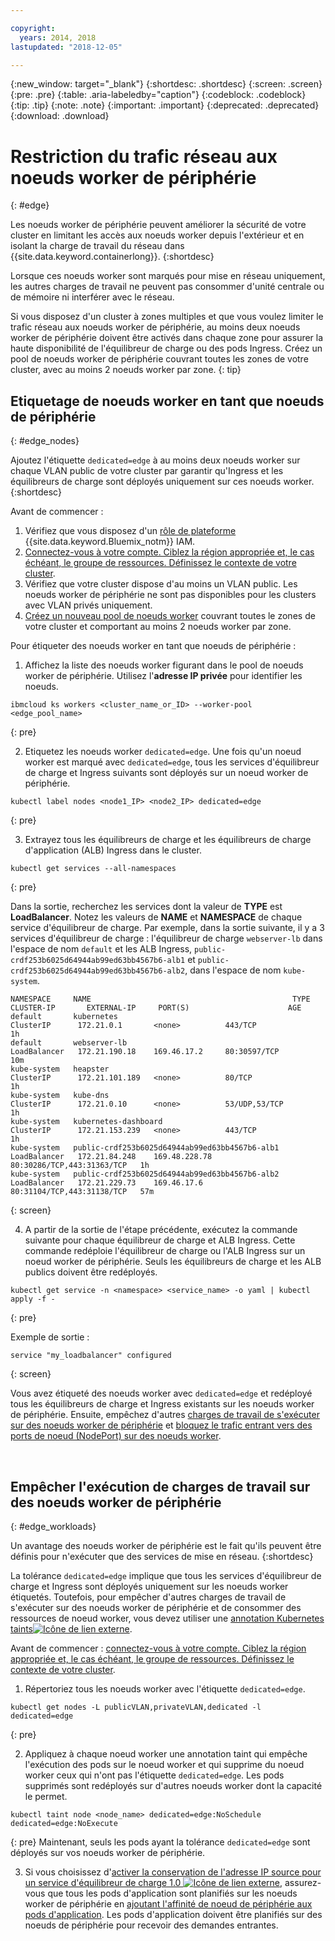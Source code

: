 ```yaml
---

copyright:
  years: 2014, 2018
lastupdated: "2018-12-05"

---
```


{:new_window: target="_blank"}
{:shortdesc: .shortdesc}
{:screen: .screen}
{:pre: .pre}
{:table: .aria-labeledby="caption"}
{:codeblock: .codeblock}
{:tip: .tip}
{:note: .note}
{:important: .important}
{:deprecated: .deprecated}
{:download: .download}



# Restriction du trafic réseau aux noeuds worker de périphérie
{: #edge}

Les noeuds worker de périphérie peuvent améliorer la sécurité de votre cluster en limitant les accès aux noeuds worker depuis l'extérieur et en isolant la charge de travail du réseau dans {{site.data.keyword.containerlong}}.
{:shortdesc}

Lorsque ces noeuds worker sont marqués pour mise en réseau uniquement, les autres charges de travail ne peuvent pas consommer d'unité centrale ou de mémoire ni interférer avec le réseau.

Si vous disposez d'un cluster à zones multiples et que vous voulez limiter le trafic réseau aux noeuds worker de périphérie, au moins deux noeuds worker de périphérie doivent être activés dans chaque zone pour assurer la haute disponibilité de l'équilibreur de charge ou des pods Ingress. Créez un pool de noeuds worker de périphérie couvrant toutes les zones de votre cluster, avec au moins 2 noeuds worker par zone.
{: tip}

## Etiquetage de noeuds worker en tant que noeuds de périphérie
{: #edge_nodes}

Ajoutez l'étiquette `dedicated=edge` à au moins deux noeuds worker sur chaque VLAN public de votre cluster par garantir qu'Ingress et les équilibreurs de charge sont déployés uniquement sur ces noeuds worker.
{:shortdesc}

Avant de commencer :

1. Vérifiez que vous disposez d'un [rôle de plateforme](cs_users.html#platform) {{site.data.keyword.Bluemix_notm}} IAM.
2. [Connectez-vous à votre compte. Ciblez la région appropriée et, le cas échéant, le groupe de ressources. Définissez le contexte de votre cluster](cs_cli_install.html#cs_cli_configure).
3. Vérifiez que votre cluster dispose d'au moins un VLAN public. Les noeuds worker de périphérie ne sont pas disponibles pour les clusters avec VLAN privés uniquement.
4. [Créez un nouveau pool de noeuds worker](cs_clusters.html#add_pool) couvrant toutes le zones de votre cluster et comportant au moins 2 noeuds worker par zone.

Pour étiqueter des noeuds worker en tant que noeuds de périphérie :

1. Affichez la liste des noeuds worker figurant dans le pool de noeuds worker de périphérie. Utilisez l'**adresse IP privée** pour identifier les noeuds.

  ```
  ibmcloud ks workers <cluster_name_or_ID> --worker-pool <edge_pool_name>
  ```
  {: pre}

2. Etiquetez les noeuds worker `dedicated=edge`. Une fois qu'un noeud worker est marqué avec `dedicated=edge`, tous les services d'équilibreur de charge et Ingress suivants sont déployés sur un noeud worker de périphérie.

  ```
  kubectl label nodes <node1_IP> <node2_IP> dedicated=edge
  ```
  {: pre}

3. Extrayez tous les équilibreurs de charge et les équilibreurs de charge d'application (ALB) Ingress dans le cluster.

  ```
  kubectl get services --all-namespaces
  ```
  {: pre}

  Dans la sortie, recherchez les services dont la valeur de **TYPE** est **LoadBalancer**. Notez les valeurs de **NAME** et **NAMESPACE** de chaque service d'équilibreur de charge. Par exemple, dans la sortie suivante, il y a 3 services d'équilibreur de charge : l'équilibreur de charge `webserver-lb` dans l'espace de nom `default` et les ALB Ingress, `public-crdf253b6025d64944ab99ed63bb4567b6-alb1` et `public-crdf253b6025d64944ab99ed63bb4567b6-alb2`, dans l'espace de nom `kube-system`.

  ```
  NAMESPACE     NAME                                             TYPE           CLUSTER-IP       EXTERNAL-IP     PORT(S)                      AGE
  default       kubernetes                                       ClusterIP      172.21.0.1       <none>          443/TCP                      1h
  default       webserver-lb                                     LoadBalancer   172.21.190.18    169.46.17.2     80:30597/TCP                 10m
  kube-system   heapster                                         ClusterIP      172.21.101.189   <none>          80/TCP                       1h
  kube-system   kube-dns                                         ClusterIP      172.21.0.10      <none>          53/UDP,53/TCP                1h
  kube-system   kubernetes-dashboard                             ClusterIP      172.21.153.239   <none>          443/TCP                      1h
  kube-system   public-crdf253b6025d64944ab99ed63bb4567b6-alb1   LoadBalancer   172.21.84.248    169.48.228.78   80:30286/TCP,443:31363/TCP   1h
  kube-system   public-crdf253b6025d64944ab99ed63bb4567b6-alb2   LoadBalancer   172.21.229.73    169.46.17.6     80:31104/TCP,443:31138/TCP   57m
  ```
  {: screen}

4. A partir de la sortie de l'étape précédente, exécutez la commande suivante pour chaque équilibreur de charge et ALB Ingress. Cette commande redéploie l'équilibreur de charge ou l'ALB Ingress sur un noeud worker de périphérie. Seuls les équilibreurs de charge et les ALB publics doivent être redéployés.

  ```
  kubectl get service -n <namespace> <service_name> -o yaml | kubectl apply -f -
  ```
  {: pre}

  Exemple de sortie :

  ```
  service "my_loadbalancer" configured
  ```
  {: screen}

Vous avez étiqueté des noeuds worker avec `dedicated=edge` et redéployé tous les équilibreurs de charge et Ingress existants sur les noeuds worker de périphérie. Ensuite, empêchez d'autres [charges de travail de s'exécuter sur des noeuds worker de périphérie](#edge_workloads) et [bloquez le trafic entrant vers des ports de noeud (NodePort) sur des noeuds worker](cs_network_policy.html#block_ingress).

<br />


## Empêcher l'exécution de charges de travail sur des noeuds worker de périphérie
{: #edge_workloads}

Un avantage des noeuds worker de périphérie est le fait qu'ils peuvent être définis pour n'exécuter que des services de mise en réseau.
{:shortdesc}

La tolérance `dedicated=edge` implique que tous les services d'équilibreur de charge et Ingress sont déployés uniquement sur les noeuds worker étiquetés. Toutefois, pour empêcher d'autres charges de travail de s'exécuter sur des noeuds worker de périphérie et de consommer des ressources de noeud worker, vous devez utiliser une [annotation Kubernetes taints![Icône de lien externe](../icons/launch-glyph.svg "Icône de lien externe")](https://kubernetes.io/docs/concepts/configuration/taint-and-toleration/).

Avant de commencer : [connectez-vous à votre compte. Ciblez la région appropriée et, le cas échéant, le groupe de ressources. Définissez le contexte de votre cluster](cs_cli_install.html#cs_cli_configure).

1. Répertoriez tous les noeuds worker avec l'étiquette `dedicated=edge`.

  ```
  kubectl get nodes -L publicVLAN,privateVLAN,dedicated -l dedicated=edge
  ```
  {: pre}

2. Appliquez à chaque noeud worker une annotation taint qui empêche l'exécution des pods sur le noeud worker et qui supprime du noeud worker ceux qui n'ont pas l'étiquette `dedicated=edge`. Les pods supprimés sont redéployés sur d'autres noeuds worker dont la capacité le permet.

  ```
  kubectl taint node <node_name> dedicated=edge:NoSchedule dedicated=edge:NoExecute
  ```
  {: pre}
  Maintenant, seuls les pods ayant la tolérance `dedicated=edge` sont déployés sur vos noeuds worker de périphérie.

3. Si vous choisissez d'[activer la conservation de l'adresse IP source pour un service d'équilibreur de charge 1.0 ![Icône de lien externe](../icons/launch-glyph.svg "Icône de lien externe")](https://kubernetes.io/docs/tutorials/services/source-ip/#source-ip-for-services-with-typeloadbalancer), assurez-vous que tous les pods d'application sont planifiés sur les noeuds worker de périphérie en [ajoutant l'affinité de noeud de périphérie aux pods d'application](cs_loadbalancer.html#edge_nodes). Les pods d'application doivent être planifiés sur des noeuds de périphérie pour recevoir des demandes entrantes.
